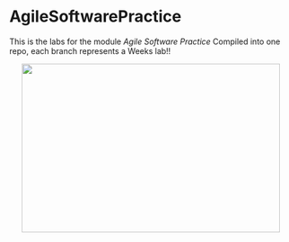 # AgileSoftwarePractice

This is the labs for the module *Agile Software Practice* Compiled into one repo, each branch represents a Weeks lab!!




<p align="center">
  <img width="460" height="300" src="https://media4.giphy.com/media/gw3IWyGkC0rsazTi/giphy.gif?cid=ecf05e471e0ek38bajxhtknp3jehbg7w8t80ejgrkr97su4x&rid=giphy.gif&ct=g">
</p>